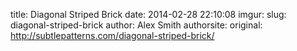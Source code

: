 title: Diagonal Striped Brick
date: 2014-02-28 22:10:08
imgur: 
slug: diagonal-striped-brick
author: Alex Smith
authorsite: 
original: http://subtlepatterns.com/diagonal-striped-brick/

